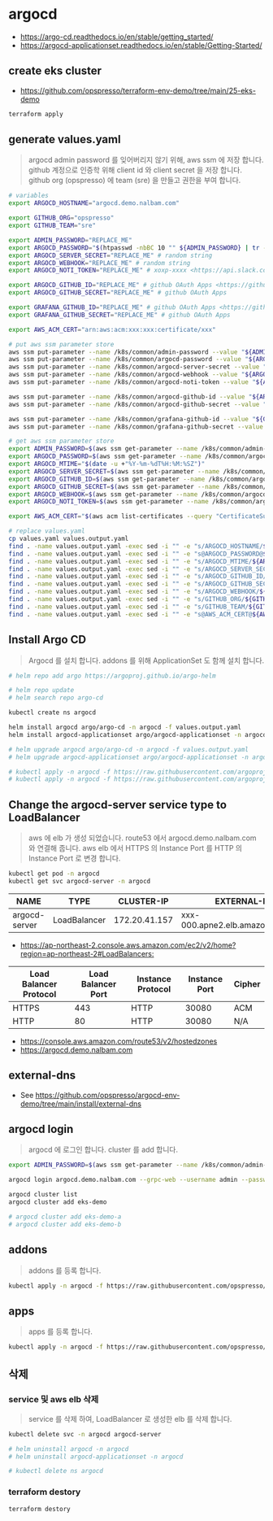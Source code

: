 # argocd

* <https://argo-cd.readthedocs.io/en/stable/getting_started/>
* <https://argocd-applicationset.readthedocs.io/en/stable/Getting-Started/>

## create eks cluster

* <https://github.com/opspresso/terraform-env-demo/tree/main/25-eks-demo>

```bash
terraform apply
```

## generate values.yaml

> argocd admin password 를 잊어버리지 않기 위해, aws ssm 에 저장 합니다.
> github 계정으로 인증학 위해 client id 와 client secret 을 저장 합니다.
> github org (opspresso) 에 team (sre) 을 만들고 권한을 부여 합니다.

```bash
# variables
export ARGOCD_HOSTNAME="argocd.demo.nalbam.com"

export GITHUB_ORG="opspresso"
export GITHUB_TEAM="sre"

export ADMIN_PASSWORD="REPLACE_ME"
export ARGOCD_PASSWORD="$(htpasswd -nbBC 10 "" ${ADMIN_PASSWORD} | tr -d ':\n' | sed 's/$2y/$2a/')"
export ARGOCD_SERVER_SECRET="REPLACE_ME" # random string
export ARGOCD_WEBHOOK="REPLACE_ME" # random string
export ARGOCD_NOTI_TOKEN="REPLACE_ME" # xoxp-xxxx <https://api.slack.com/apps>

export ARGOCD_GITHUB_ID="REPLACE_ME" # github OAuth Apps <https://github.com/organizations/opspresso/settings/applications>
export ARGOCD_GITHUB_SECRET="REPLACE_ME" # github OAuth Apps

export GRAFANA_GITHUB_ID="REPLACE_ME" # github OAuth Apps <https://github.com/organizations/opspresso/settings/applications>
export GRAFANA_GITHUB_SECRET="REPLACE_ME" # github OAuth Apps

export AWS_ACM_CERT="arn:aws:acm:xxx:xxx:certificate/xxx"

# put aws ssm parameter store
aws ssm put-parameter --name /k8s/common/admin-password --value "${ADMIN_PASSWORD}" --type SecureString --overwrite | jq .
aws ssm put-parameter --name /k8s/common/argocd-password --value "${ARGOCD_PASSWORD}" --type SecureString --overwrite | jq .
aws ssm put-parameter --name /k8s/common/argocd-server-secret --value "${ARGOCD_SERVER_SECRET}" --type SecureString --overwrite | jq .
aws ssm put-parameter --name /k8s/common/argocd-webhook --value "${ARGOCD_WEBHOOK}" --type SecureString --overwrite | jq .
aws ssm put-parameter --name /k8s/common/argocd-noti-token --value "${ARGOCD_NOTI_TOKEN}" --type SecureString --overwrite | jq .

aws ssm put-parameter --name /k8s/common/argocd-github-id --value "${ARGOCD_GITHUB_ID}" --type SecureString --overwrite | jq .
aws ssm put-parameter --name /k8s/common/argocd-github-secret --value "${ARGOCD_GITHUB_SECRET}" --type SecureString --overwrite | jq .

aws ssm put-parameter --name /k8s/common/grafana-github-id --value "${GRAFANA_GITHUB_ID}" --type SecureString --overwrite | jq .
aws ssm put-parameter --name /k8s/common/grafana-github-secret --value "${GRAFANA_GITHUB_SECRET}" --type SecureString --overwrite | jq .

# get aws ssm parameter store
export ADMIN_PASSWORD=$(aws ssm get-parameter --name /k8s/common/admin-password --with-decryption | jq .Parameter.Value -r)
export ARGOCD_PASSWORD=$(aws ssm get-parameter --name /k8s/common/argocd-password --with-decryption | jq .Parameter.Value -r)
export ARGOCD_MTIME="$(date -u +"%Y-%m-%dT%H:%M:%SZ")"
export ARGOCD_SERVER_SECRET=$(aws ssm get-parameter --name /k8s/common/argocd-server-secret --with-decryption | jq .Parameter.Value -r)
export ARGOCD_GITHUB_ID=$(aws ssm get-parameter --name /k8s/common/argocd-github-id --with-decryption | jq .Parameter.Value -r)
export ARGOCD_GITHUB_SECRET=$(aws ssm get-parameter --name /k8s/common/argocd-github-secret --with-decryption | jq .Parameter.Value -r)
export ARGOCD_WEBHOOK=$(aws ssm get-parameter --name /k8s/common/argocd-webhook --with-decryption | jq .Parameter.Value -r)
export ARGOCD_NOTI_TOKEN=$(aws ssm get-parameter --name /k8s/common/argocd-noti-token --with-decryption | jq .Parameter.Value -r)

export AWS_ACM_CERT="$(aws acm list-certificates --query "CertificateSummaryList[].{CertificateArn:CertificateArn,DomainName:DomainName}[?contains(DomainName,'${ARGOCD_HOSTNAME}')] | [0].CertificateArn" | jq . -r)"

# replace values.yaml
cp values.yaml values.output.yaml
find . -name values.output.yaml -exec sed -i "" -e "s/ARGOCD_HOSTNAME/${ARGOCD_HOSTNAME}/g" {} \;
find . -name values.output.yaml -exec sed -i "" -e "s@ARGOCD_PASSWORD@${ARGOCD_PASSWORD}@g" {} \;
find . -name values.output.yaml -exec sed -i "" -e "s/ARGOCD_MTIME/${ARGOCD_MTIME}/g" {} \;
find . -name values.output.yaml -exec sed -i "" -e "s/ARGOCD_SERVER_SECRET/${ARGOCD_SERVER_SECRET}/g" {} \;
find . -name values.output.yaml -exec sed -i "" -e "s/ARGOCD_GITHUB_ID/${ARGOCD_GITHUB_ID}/g" {} \;
find . -name values.output.yaml -exec sed -i "" -e "s/ARGOCD_GITHUB_SECRET/${ARGOCD_GITHUB_SECRET}/g" {} \;
find . -name values.output.yaml -exec sed -i "" -e "s/ARGOCD_WEBHOOK/${ARGOCD_WEBHOOK}/g" {} \;
find . -name values.output.yaml -exec sed -i "" -e "s/GITHUB_ORG/${GITHUB_ORG}/g" {} \;
find . -name values.output.yaml -exec sed -i "" -e "s/GITHUB_TEAM/${GITHUB_TEAM}/g" {} \;
find . -name values.output.yaml -exec sed -i "" -e "s@AWS_ACM_CERT@${AWS_ACM_CERT}@g" {} \;
```

## Install Argo CD

> Argocd 를 설치 합니다.
> addons 를 위해 ApplicationSet 도 함께 설치 합니다.

```bash
# helm repo add argo https://argoproj.github.io/argo-helm

# helm repo update
# helm search repo argo-cd

kubectl create ns argocd

helm install argocd argo/argo-cd -n argocd -f values.output.yaml
helm install argocd-applicationset argo/argocd-applicationset -n argocd

# helm upgrade argocd argo/argo-cd -n argocd -f values.output.yaml
# helm upgrade argocd-applicationset argo/argocd-applicationset -n argocd

# kubectl apply -n argocd -f https://raw.githubusercontent.com/argoproj/argo-cd/stable/manifests/install.yaml
# kubectl apply -n argocd -f https://raw.githubusercontent.com/argoproj-labs/applicationset/v0.2.0/manifests/install.yaml
```

## Change the argocd-server service type to LoadBalancer

> aws 에 elb 가 생성 되었습니다. route53 에서 argocd.demo.nalbam.com 와 연결해 줍니다.
> aws elb 에서 HTTPS 의 Instance Port 를 HTTP 의 Instance Port 로 변경 합니다.

```bash
kubectl get pod -n argocd
kubectl get svc argocd-server -n argocd
```

NAME          | TYPE         | CLUSTER-IP    | EXTERNAL-IP                     | PORT(S)                    | AGE
------------- | ------------ | ------------- | ------------------------------- | -------------------------- | ---
argocd-server | LoadBalancer | 172.20.41.157 | xxx-000.apne2.elb.amazonaws.com | 80:30080/TCP,443:30443/TCP | 64m

* <https://ap-northeast-2.console.aws.amazon.com/ec2/v2/home?region=ap-northeast-2#LoadBalancers:>

Load Balancer Protocol | Load Balancer Port | Instance Protocol | Instance Port | Cipher
---------------------- | ------------------ | ----------------- | ------------- | ------
HTTPS                  | 443                | HTTP              | 30080         | ACM
HTTP                   | 80                 | HTTP              | 30080         | N/A

* <https://console.aws.amazon.com/route53/v2/hostedzones>
* <https://argocd.demo.nalbam.com>

## external-dns

* See <https://github.com/opspresso/argocd-env-demo/tree/main/install/external-dns>

## argocd login

> argocd 에 로그인 합니다.
> cluster 를 add 합니다.

```bash
export ADMIN_PASSWORD=$(aws ssm get-parameter --name /k8s/common/admin-password --with-decryption | jq .Parameter.Value -r)

argocd login argocd.demo.nalbam.com --grpc-web --username admin --password $ADMIN_PASSWORD

argocd cluster list
argocd cluster add eks-demo

# argocd cluster add eks-demo-a
# argocd cluster add eks-demo-b
```

## addons

> addons 를 등록 합니다.

```bash
kubectl apply -n argocd -f https://raw.githubusercontent.com/opspresso/argocd-env-demo/main/addons.yaml
```

## apps

> apps 를 등록 합니다.

```bash
kubectl apply -n argocd -f https://raw.githubusercontent.com/opspresso/argocd-env-demo/main/apps.yaml
```

## 삭제

### service 및 aws elb 삭제

> service 를 삭제 하여, LoadBalancer 로 생성한 elb 를 삭제 합니다.

```bash
kubectl delete svc -n argocd argocd-server

# helm uninstall argocd -n argocd
# helm uninstall argocd-applicationset -n argocd

# kubectl delete ns argocd
```

### terraform destory

```bash
terraform destory
```
